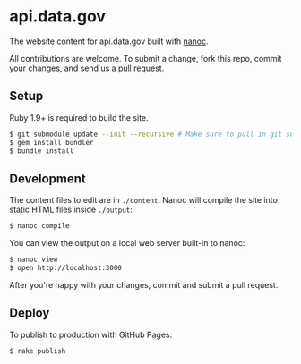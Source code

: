 # api.data.gov

The website content for api.data.gov built with [nanoc](http://nanoc.ws).

All contributions are welcome. To submit a change, fork this repo, commit your changes, and send us a [pull request](https://help.github.com/articles/using-pull-requests).

## Setup

Ruby 1.9+ is required to build the site.

```sh
$ git submodule update --init --recursive # Make sure to pull in git submodules
$ gem install bundler
$ bundle install
```

## Development

The content files to edit are in `./content`. Nanoc will compile the site into static HTML files inside `./output`:

```sh
$ nanoc compile
```

You can view the output on a local web server built-in to nanoc:

```sh
$ nanoc view
$ open http://localhost:3000
```

After you're happy with your changes, commit and submit a pull request.

## Deploy

To publish to production with GitHub Pages:

```sh
$ rake publish
```
